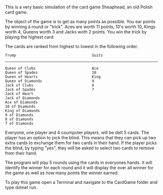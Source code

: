 This is a very basic simulation of the card game Sheaphead, an old Polish card game.

The object of the game is to get as many points as possible.  You ear points by winning a round or "trick".  Aces are worth 11 points, 10's worth 10, Kings worth 4, Queens worth 3 and Jacks woth 2 points.  You win the trick by playing the highest card.  

The cards are ranked from highest to lowest in the following order. 

    Trump                                   Suits
  -----------------                       ----------
    Queen of Clubs                          Ace
    Queen of Spades                         10
    Queen of Hearts                         King
    Queen of Diamonds                       9
    Jack of Clubs                           8
    Jack of Spades                          7
    Jack of Heart
    Jack of Diamonds
    Ace of Diamonds
    10 of Diamonds
    King of Diamonds
    9 of Diamonds
    8 of Diamonds
    7 of Diamonds
  
Everyone, one player and 4 coumputer players, will be delt 5 cards.  The player has an option to pick the blind.  This means that they can pick up two extra cards to exchange them for two cards in their hand.  If the player picks the blind, by typing "yes", they will be asked to select two cards to remove from their hand.  

The program will play 5 rounds using the cards in everyones hands.  It will identify the winner for each round and it will display the over all winner for the game as well as how many points the winner earned.

To play this game open a Terminal and navigate to the CardGame folder and type dotnet run.  

